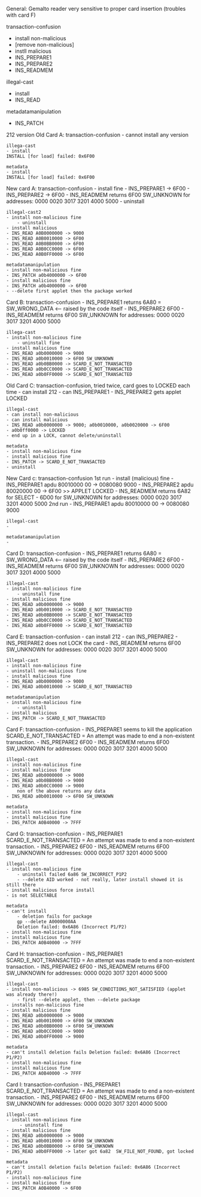 General:
Gemalto reader very sensitive to proper card insertion (troubles with card F)

transaction-confusion
- install non-malicious
- [remove non-malicious]
- instll malicious
- INS_PREPARE1
- INS_PREPARE2
- INS_READMEM

illegal-cast
- install
- INS_READ

metadatamanipulation
- INS_PATCH


212 version
Old Card A:
    transaction-confusion
    - cannot install any version

    illega-cast
    - install
    INSTALL [for load] failed: 0x6F00

    metadata
    - install
    INSTALL [for load] failed: 0x6F00

New card A:
    transaction-confusion
    - install fine
    - INS_PREPARE1 -> 6F00
    - INS_PREPARE2 -> 6F00
    - INS_READMEM returns 6F00  SW_UNKNOWN for addresses: 0000 0020 3017 3201 4000 5000
    - uninstall

    illegal-cast2
    - install non-malicious fine
        - uninstall
    - install malicious 
    - INS_READ A0B0000000 -> 9000
    - INS_READ A0B0010000 -> 6F00
    - INS_READ A0B0BB0000 -> 6F00
    - INS_READ A0B0CC0000 -> 6F00
    - INS_READ A0B0FF0000 -> 6F00

    metadatamanipulation
    - install non-malicious fine
    - INS_PATCH a0b4000000 -> 6F00
    - install malicious fine
    - INS_PATCH a0b4000000 -> 6F00
    - --delete first applet then the package worked

Card B:
    transaction-confusion
    - INS_PREPARE1 returns 6A80 = SW_WRONG_DATA <-- raised by the code itself
    - INS_PREPARE2 6F00
    - INS_READMEM returns 6F00  SW_UNKNOWN for addresses: 0000 0020 3017 3201 4000 5000

    illega-cast
    - install non-malicious fine
        - uninstall fine
    - install malicious fine
    - INS_READ a0b0000000 -> 9000
    - INS_READ a0b0010000 -> 6F00 SW_UNKNOWN
    - INS_READ a0b0BB0000 -> SCARD_E_NOT_TRANSACTED
    - INS_READ a0b0CC0000 -> SCARD_E_NOT_TRANSACTED
    - INS_READ a0b0FF0000 -> SCARD_E_NOT_TRANSACTED

Old Card C:
    transaction-confusion, tried twice, card goes to LOCKED each time
    - can install 212
    - can INS_PREPARE1
    - INS_PREPARE2 gets applet LOCKED

    illegal-cast
    - can install non-malicious
    - can install malicious
    - INS_READ a0b0000000 -> 9000; a0b0010000, a0b0020000 -> 6F00
    - a0b0ff0000 -> LOCKED
    - end up in a LOCK, cannot delete/uninstall

    metadata
    - install non-malicious fine
    - install malicious fine
    - INS_PATCH -> SCARD_E_NOT_TRANSACTED
    - uninstall

New Card c:
    transaction-confusion
    1st run
    - install (malicious) fine
    - INS_PREPARE1 apdu 80010000 00 -> 0080080 9000
    - INS_PREPARE2 apdu 80020000 00 -> 6F00
        >> APPLET LOCKED
    - INS_READMEM returns 6A82 for SELECT
    - 6D00 for SW_UNKNOWN for addresses: 0000 0020 3017 3201 4000 5000
    2nd run
    - INS_PREPARE1 apdu 80010000 00 -> 0080080 9000


    illegal-cast
    -

    metadatamanipulation
    -


Card D:
    transaction-confusion
    - INS_PREPARE1 returns 6A80 = SW_WRONG_DATA <-- raised by the code itself
    - INS_PREPARE2 6F00
    - INS_READMEM returns 6F00  SW_UNKNOWN for addresses: 0000 0020 3017 3201 4000 5000

    illegal-cast
    - install non-malicious fine
        - uninstall fine
    - install malicious fine
    - INS_READ a0b0000000 -> 9000
    - INS_READ a0b0010000 -> SCARD_E_NOT_TRANSACTED
    - INS_READ a0b0BB0000 -> SCARD_E_NOT_TRANSACTED
    - INS_READ a0b0CC0000 -> SCARD_E_NOT_TRANSACTED
    - INS_READ a0b0FF0000 -> SCARD_E_NOT_TRANSACTED

Card E:
    transaction-confusion
    - can install 212
    - can INS_PREPARE2
    - INS_PREPARE2 does not LOCK the card
    - INS_READMEM returns 6F00  SW_UNKNOWN for addresses: 0000 0020 3017 3201 4000 5000

    illegal-cast
    - install non-malicious fine
    - uninstall non-malicious fine
    - install malicious fine
    - INS_READ a0b0000000 -> 9000
    - INS_READ a0b0010000 -> SCARD_E_NOT_TRANSACTED

    metadatamanipulation
    - install non-malicious fine
        - uninstall
    - install malicious
    - INS_PATCH -> SCARD_E_NOT_TRANSACTED


Card F:
    transaction-confusion
    - INS_PREPARE1 seems to kill the application
    SCARD_E_NOT_TRANSACTED =  An attempt was made to end a non-existent transaction. 
    - INS_PREPARE2 6F00
    - INS_READMEM returns 6F00  SW_UNKNOWN for addresses: 0000 0020 3017 3201 4000 5000

    illegal-cast
    - install non-malicious fine
    - install malicious fine
    - INS_READ a0b0000000 -> 9000
    - INS_READ a0b0BB0000 -> 9000
    - INS_READ a0b0CC0000 -> 9000
        non of the above returns any data
    - INS_READ a0b0010000 -> 6F00 SW_UNKNOWN

    metadata
    - install non-malicious fine
    - install malicious fine
    - INS_PATCH A0B40000 -> 7FFF

Card G:
    transaction-confusion
    - INS_PREPARE1
    SCARD_E_NOT_TRANSACTED =  An attempt was made to end a non-existent transaction. 
    - INS_PREPARE2 6F00
    - INS_READMEM returns 6F00  SW_UNKNOWN for addresses: 0000 0020 3017 3201 4000 5000

    illegal-cast
    - install non-malicious fine
        - uninstall failed 6a86 SW_INCORRECT_P1P2
        - --delete AID worked - not really, later install showed it is still there
    - install malicious force install
    - is not SELECTABLE

    metadata
    - can't install
        - deletion fails for package
        gp --delete A0000000AA
        Deletion failed: 0x6A86 (Incorrect P1/P2)
    - install non-malicious fine
    - install malicious fine
    - INS_PATCH A0B40000 -> 7FFF


Card H:
    transaction-confusion
    - INS_PREPARE1
    SCARD_E_NOT_TRANSACTED =  An attempt was made to end a non-existent transaction.
    - INS_PREPARE2 6F00
    - INS_READMEM returns 6F00  SW_UNKNOWN for addresses: 0000 0020 3017 3201 4000 5000

    illegal-cast
    - install non-malicious -> 6985 SW_CONDITIONS_NOT_SATISFIED (applet was already there!)
        - first --delete applet, then --delete package
    - installs non-malicious fine
    - install malicious fine
    - INS_READ a0b0000000 -> 9000
    - INS_READ a0b0010000 -> 6F00 SW_UNKNOWN
    - INS_READ a0b0BB0000 -> 6F00 SW_UNKNOWN
    - INS_READ a0b0CC0000 -> 9000
    - INS_READ a0b0FF0000 -> 9000

    metadata
    - can't install deletion fails Deletion failed: 0x6A86 (Incorrect P1/P2)
    - install non-malicious fine
    - install malicious fine
    - INS_PATCH A0B40000 -> 7FFF



Card I:
    transaction-confusion
    - INS_PREPARE1
    SCARD_E_NOT_TRANSACTED =  An attempt was made to end a non-existent transaction.
    - INS_PREPARE2 6F00
    - INS_READMEM returns 6F00  SW_UNKNOWN for addresses: 0000 0020 3017 3201 4000 5000

    illegal-cast
    - install non-malicious fine
         - uninstall fine
    - install malicious fine
    - INS_READ a0b0000000 -> 9000
    - INS_READ a0b0010000 -> 6F00 SW_UNKNOWN
    - INS_READ a0b0BB0000 -> 6F00 SW_UNKNOWN
    - INS_READ a0b0FF0000 -> later got 6a82  SW_FILE_NOT_FOUND, got locked

    metadata
    - can't install deletion fails Deletion failed: 0x6A86 (Incorrect P1/P2)
    - install non-malicious fine
    - install malicious fine
    - INS_PATCH A0B40000 -> 6F00


